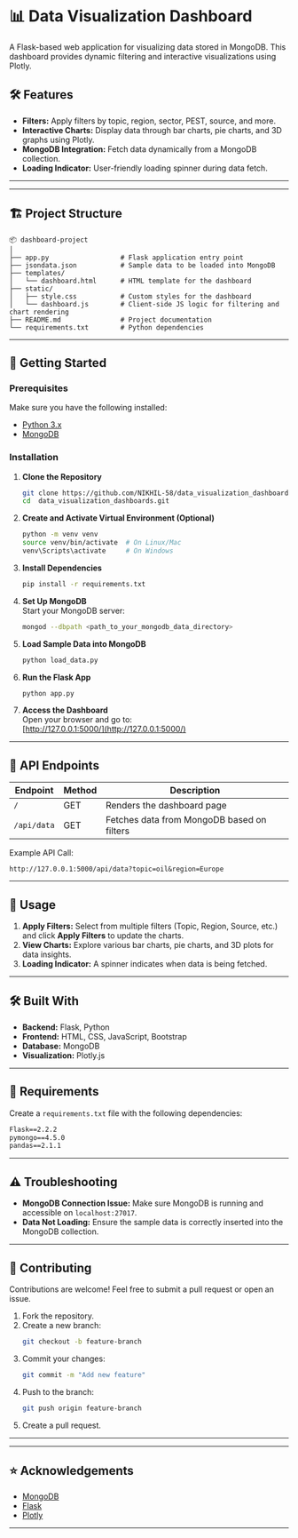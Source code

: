 # 📊 Data Visualization Dashboard

A Flask-based web application for visualizing data stored in MongoDB. This dashboard provides dynamic filtering and interactive visualizations using Plotly.

## 🛠️ Features

- **Filters:** Apply filters by topic, region, sector, PEST, source, and more.
- **Interactive Charts:** Display data through bar charts, pie charts, and 3D graphs using Plotly.
- **MongoDB Integration:** Fetch data dynamically from a MongoDB collection.
- **Loading Indicator:** User-friendly loading spinner during data fetch.
  
---


---

## 🏗️ Project Structure

```
📦 dashboard-project
│
├── app.py                  # Flask application entry point
├── jsondata.json           # Sample data to be loaded into MongoDB
├── templates/
│   └── dashboard.html      # HTML template for the dashboard
├── static/
│   ├── style.css           # Custom styles for the dashboard
│   └── dashboard.js        # Client-side JS logic for filtering and chart rendering
├── README.md               # Project documentation
└── requirements.txt        # Python dependencies
```

---

## 🚀 Getting Started

### Prerequisites

Make sure you have the following installed:

- [Python 3.x](https://www.python.org/)
- [MongoDB](https://www.mongodb.com/try/download/community)

### Installation

1. **Clone the Repository**  
   ```bash
   git clone https://github.com/NIKHIL-58/data_visualization_dashboards.git
   cd  data_visualization_dashboards.git
   ```

2. **Create and Activate Virtual Environment (Optional)**  
   ```bash
   python -m venv venv
   source venv/bin/activate  # On Linux/Mac
   venv\Scripts\activate     # On Windows
   ```

3. **Install Dependencies**  
   ```bash
   pip install -r requirements.txt
   ```

4. **Set Up MongoDB**  
   Start your MongoDB server:
   ```bash
   mongod --dbpath <path_to_your_mongodb_data_directory>
   ```

5. **Load Sample Data into MongoDB**  
   ```bash
   python load_data.py
   ```

6. **Run the Flask App**  
   ```bash
   python app.py
   ```

7. **Access the Dashboard**  
   Open your browser and go to:  
   [http://127.0.0.1:5000/](http://127.0.0.1:5000/)

---

## 🧰 API Endpoints

| **Endpoint**      | **Method** | **Description**                 |
|-------------------|------------|---------------------------------|
| `/`               | GET        | Renders the dashboard page      |
| `/api/data`       | GET        | Fetches data from MongoDB based on filters |

Example API Call:  
```http
http://127.0.0.1:5000/api/data?topic=oil&region=Europe
```

---

## 📄 Usage

1. **Apply Filters:** Select from multiple filters (Topic, Region, Source, etc.) and click **Apply Filters** to update the charts.
2. **View Charts:** Explore various bar charts, pie charts, and 3D plots for data insights.
3. **Loading Indicator:** A spinner indicates when data is being fetched.

---

## 🛠️ Built With

- **Backend:** Flask, Python
- **Frontend:** HTML, CSS, JavaScript, Bootstrap
- **Database:** MongoDB
- **Visualization:** Plotly.js

---

## 📂 Requirements

Create a `requirements.txt` file with the following dependencies:

```txt
Flask==2.2.2
pymongo==4.5.0
pandas==2.1.1
```

---

## ⚠️ Troubleshooting

- **MongoDB Connection Issue:** Make sure MongoDB is running and accessible on `localhost:27017`.
- **Data Not Loading:** Ensure the sample data is correctly inserted into the MongoDB collection.

---

## 🤝 Contributing

Contributions are welcome! Feel free to submit a pull request or open an issue.

1. Fork the repository.
2. Create a new branch:
   ```bash
   git checkout -b feature-branch
   ```
3. Commit your changes:
   ```bash
   git commit -m "Add new feature"
   ```
4. Push to the branch:
   ```bash
   git push origin feature-branch
   ```
5. Create a pull request.

---

---

## ⭐ Acknowledgements

- [MongoDB](https://www.mongodb.com/)
- [Flask](https://flask.palletsprojects.com/)
- [Plotly](https://plotly.com/)

---
